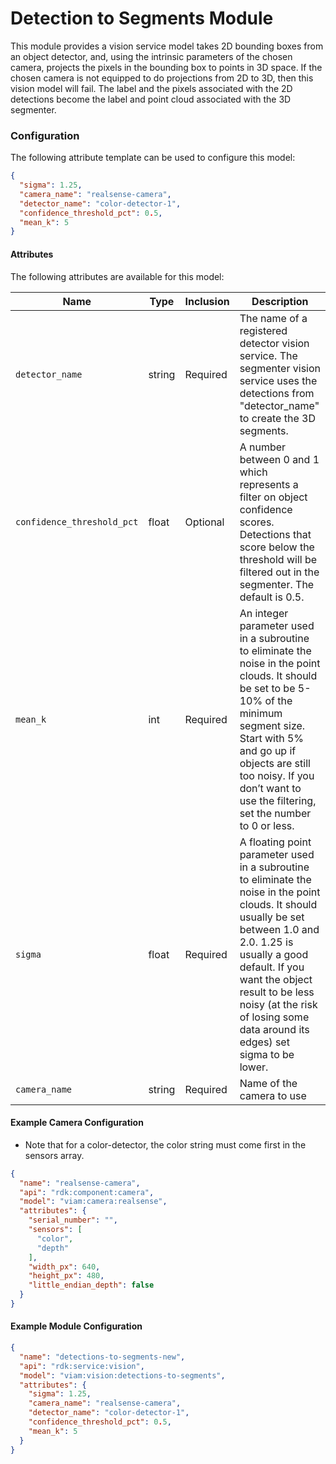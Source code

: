 # Detection to Segments Module

This module provides a vision service model takes 2D bounding boxes from an object detector, and, using the intrinsic parameters of the chosen camera, projects the pixels in the bounding box to points in 3D space. If the chosen camera is not equipped to do projections from 2D to 3D, then this vision model will fail. The label and the pixels associated with the 2D detections become the label and point cloud associated with the 3D segmenter.

### Configuration
The following attribute template can be used to configure this model:

```json
{
  "sigma": 1.25,
  "camera_name": "realsense-camera",
  "detector_name": "color-detector-1",
  "confidence_threshold_pct": 0.5,
  "mean_k": 5
}
```

#### Attributes

The following attributes are available for this model:

| Name          | Type   | Inclusion | Description                |
|---------------|--------|-----------|----------------------------|
| `detector_name` | string  | Required  | The name of a registered detector vision service. The segmenter vision service uses the detections from "detector_name" to create the 3D segments. |
| `confidence_threshold_pct` | float | Optional  | A number between 0 and 1 which represents a filter on object confidence scores. Detections that score below the threshold will be filtered out in the segmenter. The default is 0.5. |
| `mean_k` | int | Required  | 	An integer parameter used in a subroutine to eliminate the noise in the point clouds. It should be set to be 5-10% of the minimum segment size. Start with 5% and go up if objects are still too noisy. If you don’t want to use the filtering, set the number to 0 or less. |
| `sigma` | float | Required  | A floating point parameter used in a subroutine to eliminate the noise in the point clouds. It should usually be set between 1.0 and 2.0. 1.25 is usually a good default. If you want the object result to be less noisy (at the risk of losing some data around its edges) set sigma to be lower. |
| `camera_name` | string | Required  | Name of the camera to use |

#### Example Camera Configuration
* Note that for a color-detector, the color string must come first in the sensors array.
```json
{
  "name": "realsense-camera",
  "api": "rdk:component:camera",
  "model": "viam:camera:realsense",
  "attributes": {
    "serial_number": "",
    "sensors": [
      "color",
      "depth"
    ],
    "width_px": 640,
    "height_px": 480,
    "little_endian_depth": false
  }
}
```

#### Example Module Configuration
```json
{
  "name": "detections-to-segments-new",
  "api": "rdk:service:vision",
  "model": "viam:vision:detections-to-segments",
  "attributes": {
    "sigma": 1.25,
    "camera_name": "realsense-camera",
    "detector_name": "color-detector-1",
    "confidence_threshold_pct": 0.5,
    "mean_k": 5
  }
}
```
